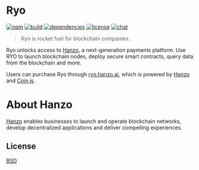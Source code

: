 # Ryo

[![npm][npm-img]][npm-url]
[![build][build-img]][build-url]
[![dependencies][dependencies-img]][dependencies-url]
[![license][license-img]][license-url]
[![chat][chat-img]][chat-url]

> Ryo is rocket fuel for blockchain companies.

Ryo unlocks access to [Hanzo](https://hanzo.ai), a next-generation
payments platform. Use RYO to launch blockchain nodes, deploy secure smart
contracts, query data from the blockchain and more.

Users can purchase Ryo through [ryo.hanzo.ai](https://ryo.hanzo.ai), which is
powered by [Hanzo](https://hanzo.ai) and [Coin.js](https://github.com/hanzoai/coin.js).


# About Hanzo
[Hanzo][hanzo] enables businesses to launch and operate blockchain networks,
develop decentralized applications and deliver compelling experiences.

## License
[BSD][license-url]

[hanzo]:            https://hanzo.ai
[solidity]:         https://solidity.readthedocs.io
[truffle]:          http://truffleframework.com/
[tests]:            https://github.com/hanzoai/contracts/tree/master/test

[build-img]:        https://img.shields.io/travis/hanzoai/contracts.svg
[build-url]:        https://travis-ci.org/hanzoai/contracts
[chat-img]:         https://badges.gitter.im/join-chat.svg
[chat-url]:         https://gitter.im/hanzoai/contracts
[dependencies-img]: https://david-dm.org/hanzoai/contracts.svg
[dependencies-url]: https://david-dm.org/hanzoai/contracts
[downloads-img]:    https://img.shields.io/npm/dm/contracts.svg
[downloads-url]:    http://badge.fury.io/js/contracts
[license-img]:      https://img.shields.io/npm/l/@hanzo/contracts.svg
[license-url]:      https://github.com/hanzoai/contracts/blob/master/LICENSE
[npm-img]:          https://img.shields.io/npm/v/@hanzo/contracts.svg
[npm-url]:          https://www.npmjs.com/package/@hanzo/contracts
